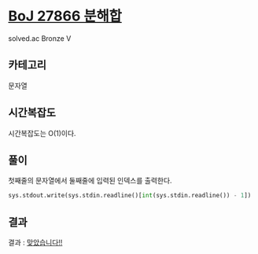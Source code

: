# [BoJ 27866 분해합](https://www.acmicpc.net/problem/27866)

solved.ac Bronze V

## 카테고리

문자열

## 시간복잡도

시간복잡도는 O(1)이다.

## 풀이

첫째줄의 문자열에서 둘째줄에 입력된 인덱스를 출력한다.

```python
sys.stdout.write(sys.stdin.readline()[int(sys.stdin.readline()) - 1])
```

## 결과

결과 : [맞았습니다!!](http://boj.kr/9d646c17874a44ec953e651c2bb1b186)

